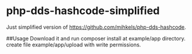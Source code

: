 # php-dds-hashcode-simplified
Just simplified version of https://github.com/mihkels/php-dds-hashcode.

##Usage
Download it and run composer install at example/app directory.
create file example/app/upload with write permissions.
